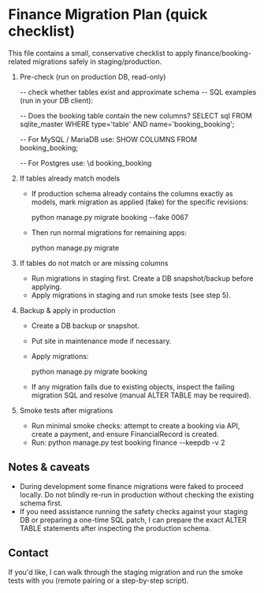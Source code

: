 Finance Migration Plan (quick checklist)
=====================================

This file contains a small, conservative checklist to apply finance/booking-related migrations safely in staging/production.

1) Pre-check (run on production DB, read-only)

   -- check whether tables exist and approximate schema
   -- SQL examples (run in your DB client):

   -- Does the booking table contain the new columns?
   SELECT sql FROM sqlite_master WHERE type='table' AND name='booking_booking';

   -- For MySQL / MariaDB use:
   SHOW COLUMNS FROM booking_booking;

   -- For Postgres use:
   \d booking_booking

2) If tables already match models

   - If production schema already contains the columns exactly as models, mark migration as applied (fake) for the specific revisions:

     python manage.py migrate booking --fake 0067

   - Then run normal migrations for remaining apps:

     python manage.py migrate

3) If tables do not match or are missing columns

   - Run migrations in staging first. Create a DB snapshot/backup before applying.
   - Apply migrations in staging and run smoke tests (see step 5).

4) Backup & apply in production

   - Create a DB backup or snapshot.
   - Put site in maintenance mode if necessary.
   - Apply migrations:

     python manage.py migrate booking

   - If any migration fails due to existing objects, inspect the failing migration SQL and resolve (manual ALTER TABLE may be required).

5) Smoke tests after migrations

   - Run minimal smoke checks: attempt to create a booking via API, create a payment, and ensure FinancialRecord is created.
   - Run: python manage.py test booking finance --keepdb -v 2

Notes & caveats
----------------
- During development some finance migrations were faked to proceed locally. Do not blindly re-run in production without checking the existing schema first.
- If you need assistance running the safety checks against your staging DB or preparing a one-time SQL patch, I can prepare the exact ALTER TABLE statements after inspecting the production schema.

Contact
-------
If you'd like, I can walk through the staging migration and run the smoke tests with you (remote pairing or a step-by-step script).
